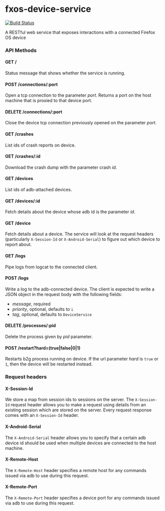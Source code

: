 # fxos-device-service

[![Build Status](https://travis-ci.org/mozilla-b2g/fxos-device-service.png?branch=master)](https://travis-ci.org/mozilla-b2g/fxos-device-service)

A RESTful web service that exposes interactions with a connected Firefox OS device

### API Methods

#### GET /

Status message that shows whether the service is running.

#### POST /connections/:port

Open a tcp connection to the parameter *port*. Returns a port on the
host machine that is proxied to that device port.

#### DELETE /connections/:port

Close the device tcp connection previously opened on the parameter
*port*.

#### GET /crashes

List ids of crash reports on device.

#### GET /crashes/:id

Download the crash dump with the parameter crash *id*.

#### GET /devices

List ids of adb-attached devices.

#### GET /devices/:id

Fetch details about the device whose adb id is the parameter *id*.

#### GET /device

Fetch details about a device. The service will look at the request
headers (particularly `X-Session-Id` or `X-Android-Serial`) to
figure out which device to report about.

#### GET /logs

Pipe logs from logcat to the connected client.

#### POST /logs

Write a log to the adb-connected device. The client is expected to write
a JSON object in the request body with the following fields:

+ _message_, required
+ _priority_, optional, defaults to `i`
+ _tag_, optional, defaults to `DeviceService`

#### DELETE /processes/:pid

Delete the process given by *pid* parameter.

#### POST /restart?hard=(true|false|0|1)

Restarts b2g process running on device. If the url parameter *hard* is
`true` or `1`, then the device will be restarted instead.

### Request headers

#### X-Session-Id

We store a map from session ids to sessions on the server. The `X-Session-Id`
request header allows you to make a request using details from an
existing session which are stored on the server. Every request response
comes with an `X-Session-Id` header.

#### X-Android-Serial

The `X-Android-Serial` header allows you to specify that a certain adb
device id should be used when multiple devices are connected to the host
machine.

#### X-Remote-Host

The `X-Remote-Host` header specifies a remote host for any commands
issued via adb to use during this request.

#### X-Remote-Port

The `X-Remote-Port` header specifies a device port for any commands
issued via adb to use during this request.
